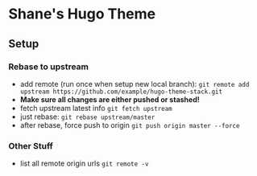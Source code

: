 # Shane's Hugo Theme

## Setup

### Rebase to upstream

- add remote (run once when setup new local branch): `git remote add upstream https://github.com/example/hugo-theme-stack.git`
- **Make sure all changes are either pushed or stashed!**
- fetch upstream latest info `git fetch upstream`
- just rebase: `git rebase upstream/master`
- after rebase, force push to origin `git push origin master --force`

### Other Stuff

- list all remote origin urls `git remote -v`
